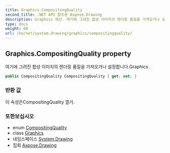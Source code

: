 ```yaml
---
title: Graphics.CompositingQuality
second_title: .NET API 참조용 Aspose.Drawing
description: Graphics 재산. 여기에 그려진 합성 이미지의 렌더링 품질을 가져오거나 설정합니다.Graphics .
type: docs
weight: 60
url: /ko/net/system.drawing/graphics/compositingquality/
---
```

## Graphics.CompositingQuality property

여기에 그려진 합성 이미지의 렌더링 품질을 가져오거나 설정합니다.Graphics .

```csharp
public CompositingQuality CompositingQuality { get; set; }
```

### 반환 값

이 속성은CompositingQuality 열거.

### 또한보십시오

* enum [CompositingQuality](../../../system.drawing.drawing2d/compositingquality/)
* class [Graphics](../)
* 네임스페이스 [System.Drawing](../../graphics/)
* 집회 [Aspose.Drawing](../../../)


